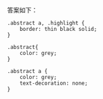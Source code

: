 答案如下：
    
    .abstract a, .highlight {
        border: thin black solid;
    }
    
    .abstract{
        color: grey;
    }
    
    .abstract a {
        color: grey;
        text-decoration: none;
    }